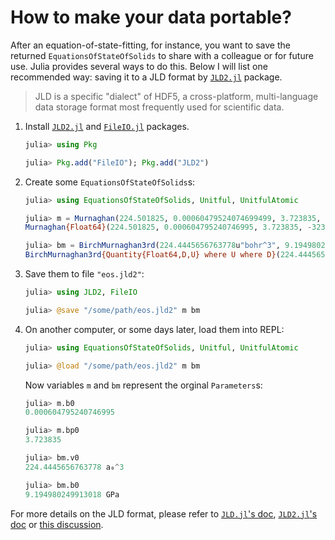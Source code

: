 # How to make your data portable?

After an equation-of-state-fitting, for instance, you want to save the returned
`EquationsOfStateOfSolids` to share with a colleague or for future use. Julia provides
several ways to do this. Below I will list one recommended way: saving it to
a JLD format by [`JLD2.jl`](https://github.com/JuliaIO/JLD2.jl) package.

> JLD is a specific "dialect" of HDF5, a cross-platform, multi-language data storage format most frequently used for scientific data.

1. Install [`JLD2.jl`](https://github.com/JuliaIO/JLD2.jl) and
    [`FileIO.jl`](https://github.com/JuliaIO/FileIO.jl) packages.

   ```julia
   julia> using Pkg

   julia> Pkg.add("FileIO"); Pkg.add("JLD2")
   ```

2. Create some `EquationsOfStateOfSolids`s:

   ```julia
   julia> using EquationsOfStateOfSolids, Unitful, UnitfulAtomic

   julia> m = Murnaghan(224.501825, 0.00060479524074699499, 3.723835, -323.417686)
   Murnaghan{Float64}(224.501825, 0.000604795240746995, 3.723835, -323.417686)

   julia> bm = BirchMurnaghan3rd(224.4445656763778u"bohr^3", 9.194980249913018u"GPa", 3.7403684211716297, -161.70885710742223u"hartree")
   BirchMurnaghan3rd{Quantity{Float64,D,U} where U where D}(224.4445656763778 a₀^3, 9.194980249913018 GPa, 3.7403684211716297, -161.70885710742223 Eₕ)
   ```

3. Save them to file `"eos.jld2"`:

   ```julia
   julia> using JLD2, FileIO

   julia> @save "/some/path/eos.jld2" m bm
   ```

4. On another computer, or some days later, load them into REPL:

   ```julia
   julia> using EquationsOfStateOfSolids, Unitful, UnitfulAtomic

   julia> @load "/some/path/eos.jld2" m bm
   ```

   Now variables `m` and `bm` represent the orginal `Parameters`s:

   ```julia
   julia> m.b0
   0.000604795240746995

   julia> m.bp0
   3.723835

   julia> bm.v0
   224.4445656763778 a₀^3

   julia> bm.b0
   9.194980249913018 GPa
   ```

For more details on the JLD format, please refer to
[`JLD.jl`'s doc](https://github.com/JuliaIO/JLD.jl/blob/master/doc/jld.md),
[`JLD2.jl`'s doc](https://github.com/JuliaIO/JLD2.jl/blob/master/README.md) or
[this discussion](https://discourse.julialang.org/t/jld-jl-vs-jld2-jl/15287).
